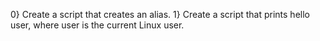  0} Create a script that creates an alias.
 1} Create a script that prints hello user, where user is the current Linux user. 